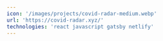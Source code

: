 ```yaml
---
icon: '/images/projects/covid-radar-medium.webp'
url: 'https://covid-radar.xyz/'
technologies: 'react javascript gatsby netlify'
---
```

